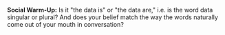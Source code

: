 **Social Warm-Up:** Is it "the data is" or "the data are," i.e. is the word data singular or plural? And does your belief match the way the words naturally come out of your mouth in conversation?